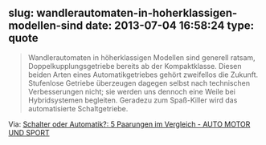 slug: wandlerautomaten-in-hoherklassigen-modellen-sind
date: 2013-07-04 16:58:24
type: quote
---

> Wandlerautomaten in höherklassigen Modellen sind generell ratsam, Doppelkupplungsgetriebe bereits ab der Kompaktklasse. Diesen beiden Arten eines Automatikgetriebes gehört zweifellos die Zukunft. Stufenlose Getriebe überzeugen dagegen selbst nach technischen Verbesserungen nicht; sie werden uns dennoch eine Weile bei Hybridsystemen begleiten. Geradezu zum Spaß-Killer wird das automatisierte Schaltgetriebe.

Via: [Schalter oder Automatik?: 5 Paarungen im Vergleich - AUTO MOTOR UND SPORT](http://www.auto-motor-und-sport.de/testbericht/schalter-oder-automatik-5-paarungen-im-vergleich-7017651.html)
